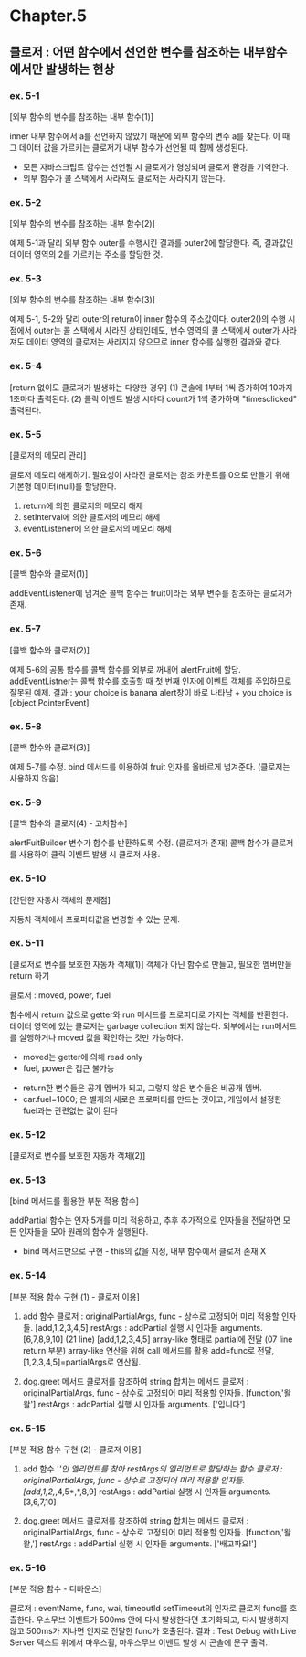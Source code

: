 # Chapter.5

## 클로저 : 어떤 함수에서 선언한 변수를 참조하는 내부함수에서만 발생하는 현상

### ex. 5-1

[외부 함수의 변수를 참조하는 내부 함수(1)]

inner 내부 함수에서 a를 선언하지 않았기 때문에 외부 함수의 변수 a를 찾는다.
이 때 그 데이터 값을 가르키는 클로저가 내부 함수가 선언될 때 함께 생성된다.

- 모든 자바스크립트 함수는 선언될 시 클로저가 형성되며 클로저 환경을 기억한다.
- 외부 함수가 콜 스택에서 사라져도 클로저는 사라지지 않는다.

### ex. 5-2

[외부 함수의 변수를 참조하는 내부 함수(2)]

예제 5-1과 달리 외부 함수 outer를 수행시킨 결과를 outer2에 할당한다.
즉, 결과값인 데이터 영역의 2를 가르키는 주소를 할당한 것.

### ex. 5-3

[외부 함수의 변수를 참조하는 내부 함수(3)]

예제 5-1, 5-2와 달리 outer의 return이 inner 함수의 주소값이다.
outer2()의 수행 시점에서 outer는 콜 스택에서 사라진 상태인데도,
변수 영역의 콜 스택에서 outer가 사라져도 데이터 영역의 클로저는 사라지지 않으므로
inner 함수를 실행한 결과와 같다.

### ex. 5-4

[return 없이도 클로저가 발생하는 다양한 경우]
(1) 콘솔에 1부터 1씩 증가하여 10까지 1초마다 출력된다.
(2) 클릭 이벤트 발생 시마다 count가 1씩 증가하며 "timesclicked" 출력된다.

### ex. 5-5

[클로저의 메모리 관리]

클로저 메모리 해제하기.
필요성이 사라진 클로저는 참조 카운트를 0으로 만들기 위해 기본형 데이터(null)를 할당한다.

1. return에 의한 클로저의 메모리 해제
2. setInterval에 의한 클로저의 메모리 해제
3. eventListener에 의한 클로저의 메모리 해제

### ex. 5-6

[콜백 함수와 클로저(1)]

addEventListener에 넘겨준 콜백 함수는 fruit이라는 외부 변수를 참조하는 클로저가 존재.

### ex. 5-7

[콜백 함수와 클로저(2)]

예제 5-6의 공통 함수를 콜백 함수를 외부로 꺼내어 alertFruit에 할당.
addEventListner는 콜백 함수를 호출할 때 첫 번째 인자에 이벤트 객체를 주입하므로 잘못된 예제.
결과 : your choice is banana alert창이 바로 나타남 + you choice is [object PointerEvent]

### ex. 5-8

[콜백 함수와 클로저(3)]

예제 5-7를 수정.
bind 메서드를 이용하여 fruit 인자를 올바르게 넘겨준다. (클로저는 사용하지 않음)

### ex. 5-9

[콜백 함수와 클로저(4) - 고차함수]

alertFuitBuilder 변수가 함수를 반환하도록 수정. (클로저가 존재)
콜백 함수가 클로저를 사용하여 클릭 이벤트 발생 시 클로저 사용.

### ex. 5-10

[간단한 자동차 객체의 문제점]

자동차 객체에서 프로퍼티값을 변경할 수 있는 문제.

### ex. 5-11

[클로저로 변수를 보호한 자동차 객체(1)]
객체가 아닌 함수로 만들고, 필요한 멤버만을 return 하기

클로저 : moved, power, fuel

함수에서 return 값으로 getter와 run 메서드를 프로퍼티로 가지는 객체를 반환한다.
데이터 영역에 있는 클로저는 garbage collection 되지 않는다.
외부에서는 run메서드를 실행하거나 moved 값을 확인하는 것만 가능하다.

- moved는 getter에 의해 read only
- fuel, power은 접근 불가능

* return한 변수들은 공개 멤버가 되고, 그렇지 않은 변수들은 비공개 멤버.
* car.fuel=1000; 은 별개의 새로운 프로퍼티를 만드는 것이고, 게임에서 설정한 fuel과는 관련없는 값이 된다

### ex. 5-12

[클로저로 변수를 보호한 자동차 객체(2)]

### ex. 5-13

[bind 메서드를 활용한 부분 적용 함수]

addPartial 함수는 인자 5개를 미리 적용하고, 추후 추가적으로 인자들을 전달하면 모든 인자들을 모아 원래의 함수가 실행된다.

- bind 메서드만으로 구현 - this의 값을 지정, 내부 함수에서 클로저 존재 X

### ex. 5-14

[부분 적용 함수 구현 (1) - 클로저 이용]

1. add 함수
   클로저 : originalPartialArgs, func - 상수로 고정되어 미리 적용할 인자들. [add,1,2,3,4,5]
   restArgs : addPartial 실행 시 인자들 arguments. [6,7,8,9,10]
   (21 line) [add,1,2,3,4,5] array-like 형태로 partial에 전달
   (07 line return 부분) array-like 연산을 위해 call 메서드를 활용
   add=func로 전달, [1,2,3,4,5]=partialArgs로 연산됨.

2. dog.greet 메서드
   클로저를 참조하여 string 합치는 메서드
   클로저 : originalPartialArgs, func - 상수로 고정되어 미리 적용할 인자들. [function,'왈왈']
   restArgs : addPartial 실행 시 인자들 arguments. ['입니다']

### ex. 5-15

[부분 적용 함수 구현 (2) - 클로저 이용]

1. add 함수
   '_'인 엘리먼트를 찾아 restArgs의 엘리먼트로 할당하는 함수
   클로저 : originalPartialArgs, func - 상수로 고정되어 미리 적용할 인자들. [add,1,2,_,4,5*,*,8,9]
   restArgs : addPartial 실행 시 인자들 arguments. [3,6,7,10]

2. dog.greet 메서드
   클로저를 참조하여 string 합치는 메서드
   클로저 : originalPartialArgs, func - 상수로 고정되어 미리 적용할 인자들. [function,'왈왈,']
   restArgs : addPartial 실행 시 인자들 arguments. ['배고파요!']

### ex. 5-16

[부분 적용 함수 - 디바운스]

클로저 : eventName, func, wai, timeoutId
setTimeout의 인자로 클로저 func를 호출한다.
우스무브 이벤트가 500ms 안에 다시 발생한다면 초기화되고, 다시 발생하지 않고 500ms가 지나면 인자로 전달한 func가 호출된다.
결과 : Test Debug with Live Server 텍스트 위에서 마우스휠, 마우스무브 이벤트 발생 시 콘솔에 문구 출력.
